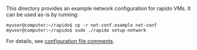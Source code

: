 This directory provides an example network configuration for rapido VMs.
It can be used as-is by running:

```console
myuser@computer:~/rapido$ cp -r net-conf.example net-conf
myuser@computer:~/rapido$ sudo ./rapido setup-network
```

For details, see [configuration file comments](vm1/rapido-tap1.network).
